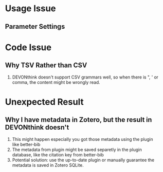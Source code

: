 # Usage Issue

## Parameter Settings

# Code Issue

## Why TSV Rather than CSV

1. DEVONthink doesn't support CSV grammars well, so when there is ", ' or comma, the content might be wrongly read.

# Unexpected Result

## Why I have metadata in Zotero, but the result in DEVONthink doesn't

1. This might happen especially you got those metadata using the plugin like better-bib
2. The metadata from plugin might be saved separetly in the plugin database, like the citation key from better-bib
3. Potential solution: use the up-to-date plugin or manually guarantee the metadata is saved in Zotero SQLite.


